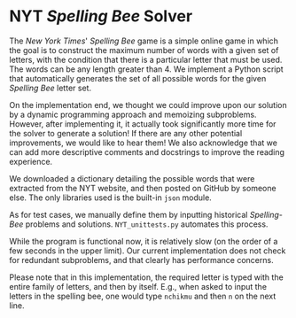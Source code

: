 # NYT *Spelling Bee* Solver

The *New York Times*' *Spelling Bee* game is a simple online game in which the goal is to construct the maximum number of words with a given set of letters, with the condition that there is a particular letter that must be used. The words can be any length greater than 4. We implement a Python script that automatically generates the set of all possible words for the given *Spelling Bee* letter set.

On the implementation end, we thought we could improve upon our solution by a dynamic programming approach and memoizing subproblems. However, after implementing it, it actually took significantly more time for the solver to generate a solution! If there are any other potential improvements, we would like to hear them! We also acknowledge that we can add more descriptive comments and docstrings to improve the reading experience.

We downloaded a dictionary detailing the possible words that were extracted from the NYT website, and then posted on GitHub by someone else. The only libraries used is the built-in `json` module.

As for test cases, we manually define them by inputting historical *Spelling-Bee* problems and solutions. `NYT_unittests.py` automates this process.

While the program is functional now, it is relatively slow (on the order of a few seconds in the upper limit). Our current implementation does not check for redundant subproblems, and that clearly has performance concerns.

Please note that in this implementation, the required letter is typed with the entire family of letters, and then by itself. E.g., when asked to input the letters in the spelling bee, one would type `nchikmu` and then `n` on the next line.
